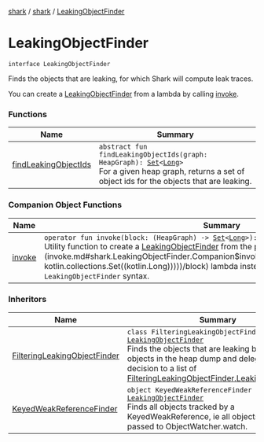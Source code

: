 [shark](../../index.md) / [shark](../index.md) / [LeakingObjectFinder](./index.md)

# LeakingObjectFinder

`interface LeakingObjectFinder`

Finds the objects that are leaking, for which Shark will compute
leak traces.

You can create a [LeakingObjectFinder](./index.md) from a lambda by calling [invoke](invoke.md).

### Functions

| Name | Summary |
|---|---|
| [findLeakingObjectIds](find-leaking-object-ids.md) | `abstract fun findLeakingObjectIds(graph: HeapGraph): `[`Set`](https://kotlinlang.org/api/latest/jvm/stdlib/kotlin.collections/-set/index.html)`<`[`Long`](https://kotlinlang.org/api/latest/jvm/stdlib/kotlin/-long/index.html)`>`<br>For a given heap graph, returns a set of object ids for the objects that are leaking. |

### Companion Object Functions

| Name | Summary |
|---|---|
| [invoke](invoke.md) | `operator fun invoke(block: (HeapGraph) -> `[`Set`](https://kotlinlang.org/api/latest/jvm/stdlib/kotlin.collections/-set/index.html)`<`[`Long`](https://kotlinlang.org/api/latest/jvm/stdlib/kotlin/-long/index.html)`>): `[`LeakingObjectFinder`](./index.md)<br>Utility function to create a [LeakingObjectFinder](./index.md) from the passed in [block](invoke.md#shark.LeakingObjectFinder.Companion$invoke(kotlin.Function1((shark.HeapGraph, kotlin.collections.Set((kotlin.Long)))))/block) lambda instead of using the anonymous `object : LeakingObjectFinder` syntax. |

### Inheritors

| Name | Summary |
|---|---|
| [FilteringLeakingObjectFinder](../-filtering-leaking-object-finder/index.md) | `class FilteringLeakingObjectFinder : `[`LeakingObjectFinder`](./index.md)<br>Finds the objects that are leaking by scanning all objects in the heap dump and delegating the decision to a list of [FilteringLeakingObjectFinder.LeakingObjectFilter](../-filtering-leaking-object-finder/-leaking-object-filter/index.md) |
| [KeyedWeakReferenceFinder](../-keyed-weak-reference-finder/index.md) | `object KeyedWeakReferenceFinder : `[`LeakingObjectFinder`](./index.md)<br>Finds all objects tracked by a KeyedWeakReference, ie all objects that were passed to ObjectWatcher.watch. |
